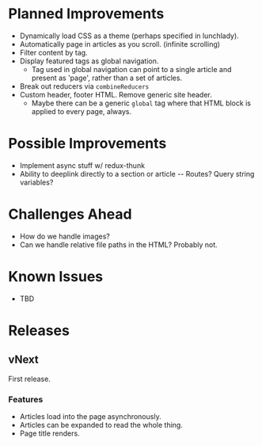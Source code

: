 # Planned Improvements
- Dynamically load CSS as a theme (perhaps specified in lunchlady).
- Automatically page in articles as you scroll. (infinite scrolling)
- Filter content by tag.
- Display featured tags as global navigation.
  -  Tag used in global navigation can point to a single article and present as 'page', rather than a set of articles.
- Break out reducers via `combineReducers`
- Custom header, footer HTML.  Remove generic site header.
  - Maybe there can be a generic `global` tag where that HTML block is applied to every page, always.

# Possible Improvements
- Implement async stuff w/ redux-thunk
- Ability to deeplink directly to a section or article -- Routes? Query string variables?

# Challenges Ahead
- How do we handle images?
- Can we handle relative file paths in the HTML?  Probably not.

# Known Issues
- TBD

# Releases

## vNext
First release.

### Features
- Articles load into the page asynchronously.
- Articles can be expanded to read the whole thing.
- Page title renders.
